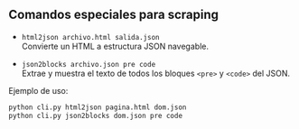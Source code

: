 ## Comandos especiales para scraping

- `html2json archivo.html salida.json`  
  Convierte un HTML a estructura JSON navegable.

- `json2blocks archivo.json pre code`  
  Extrae y muestra el texto de todos los bloques `<pre>` y `<code>` del JSON.

Ejemplo de uso:
```bash
python cli.py html2json pagina.html dom.json
python cli.py json2blocks dom.json pre code
```